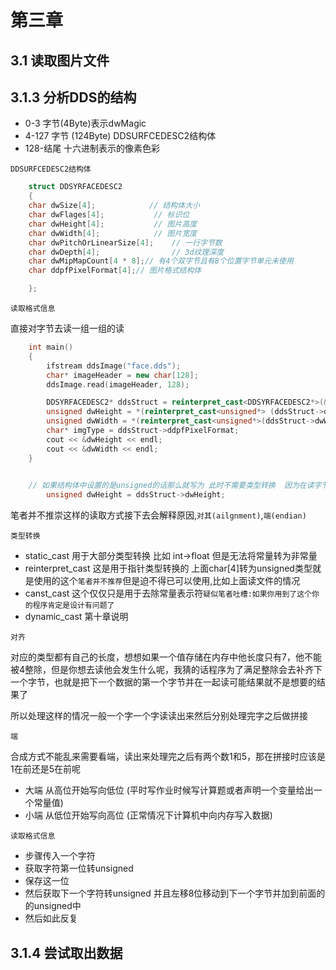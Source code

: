 # 第三章
## 3.1 读取图片文件

## 3.1.3 分析DDS的结构

- 0-3 字节(4Byte)表示dwMagic
- 4-127 字节 (124Byte) DDSURFCEDESC2结构体
- 128-结尾  十六进制表示的像素色彩

`DDSURFCEDESC2结构体`

```C++
    struct DDSYRFACEDESC2
    {
	char dwSize[4];            // 结构体大小
	char dwFlages[4];           // 标识位
	char dwHeight[4];           // 图片高度
	char dwWidth[4];            // 图片宽度
	char dwPitchOrLinearSize[4];    // 一行字节数
	char dwDepth[4];                // 3d纹理深度
	char dwMipMapCount[4 * 8];// 有4个双字节且有8个位置字节单元未使用
	char ddpfPixelFormat[4];// 图片格式结构体

    };


```

`读取格式信息`

直接对字节去读一组一组的读

```C++
    int main()
    {
        ifstream ddsImage("face.dds");
        char* imageHeader = new char[128];
        ddsImage.read(imageHeader, 128);

        DDSYRFACEDESC2* ddsStruct = reinterpret_cast<DDSYRFACEDESC2*>(&imageHeader[4]); // dds图片从第四位开始之后是结构体内容
        unsigned dwHeight = *(reinterpret_cast<unsigned*> (ddsStruct->dwHeight));  // 直接取会变成结构体内的地址
        unsigned dwWidth = *(reinterpret_cast<unsigned*>(ddsStruct->dwWidth));// 直接取会变成结构体内的地址
        char* imgType = ddsStruct->ddpfPixelFormat;
        cout << &dwHeight << endl;
        cout << &dwWidth << endl;
    }
    
```

```C++
    // 如果结构体中设置的是unsigned的话那么就写为 此时不需要类型转换  因为在读字节时候默认读4字节然后转为无符号int存储
        unsigned dwHeight = ddsStruct->dwHeight;
```


笔者并不推崇这样的读取方式接下去会解释原因,`对其(ailgnment)`,`端(endian)`

`类型转换`

- static_cast 用于大部分类型转换 比如 int->float 但是无法将常量转为非常量
- reinterpret_cast 这是用于指针类型转换的  上面char[4]转为unsigned类型就是使用的这个`笔者并不推荐`但是迫不得已可以使用,比如上面读文件的情况
- canst_cast 这个仅仅只是用于去除常量表示符`疑似笔者吐槽:如果你用到了这个你的程序肯定是设计有问题了`
- dynamic_cast 第十章说明


`对齐`

对应的类型都有自己的长度，想想如果一个值存储在内存中他长度只有7，他不能被4整除，但是你想去读他会发生什么呢，我猜的话程序为了满足整除会去补齐下一个字节，也就是把下一个数据的第一个字节并在一起读可能结果就不是想要的结果了

所以处理这样的情况一般一个字一个字读读出来然后分别处理完字之后做拼接

`端`

合成方式不能乱来需要看端，读出来处理完之后有两个数1和5，那在拼接时应该是1在前还是5在前呢
- 大端 从高位开始写向低位 (平时写作业时候写计算题或者声明一个变量给出一个常量值)
- 小端 从低位开始写向高位 (正常情况下计算机中向内存写入数据)

`读取格式信息`

- 步骤传入一个字符
- 获取字符第一位转unsigned
- 保存这一位
- 然后获取下一个字符转unsigned 并且左移8位移动到下一个字节并加到前面的的unsigned中
- 然后如此反复

## 3.1.4 尝试取出数据


